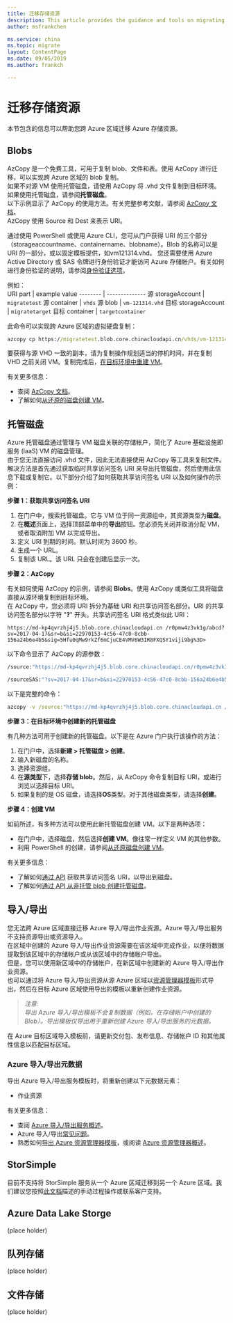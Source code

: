 ```yaml
---
title: 迁移存储资源
description: This article provides the guidance and tools on migrating storage resouces.
author: msfrankchen

ms.service: china 
ms.topic: migrate
layout: ContentPage 
ms.date: 09/05/2019
ms.author: frankch

---
```


# 迁移存储资源

本节包含的信息可以帮助您跨 Azure 区域迁移 Azure 存储资源。

## Blobs

AzCopy 是一个免费工具，可用于复制 blob、文件和表。使用 AzCopy 进行迁移，可以实现跨 Azure 区域的 blob 复制。  
如果不对源 VM 使用托管磁盘，请使用 AzCopy 将 .vhd 文件复制到目标环境。如果使用托管磁盘，请参阅**托管磁盘**。  
以下示例显示了 AzCopy 的使用方法。有关完整参考文献，请参阅 [AzCopy 文档](https://docs.azure.cn/zh-cn/storage/common/storage-use-azcopy-v10)。  
AzCopy 使用 Source 和 Dest 来表示 URI。
 
通过使用 PowerShell 或使用 Azure CLI，您可从门户获得 URI 的三个部分（storageaccountname、containername、blobname）。Blob 的名称可以是 URI 的一部分，或以固定模板提供，如vm121314.vhd。
您还需要使用 Azure Active Directory 或 SAS 令牌进行身份验证才能访问 Azure 存储帐户。有关如何进行身份验证的说明，请参阅[身份验证选项](https://docs.azure.cn/zh-cn/storage/common/storage-use-azcopy-v10#authentication-options)。

例如：  
URI part | example value
-------- | --------------
源 storageAccount | `migratetest`
源 container | `vhds`
源 blob | `vm-121314.vhd`
目标 storageAccount | `migratetarget`
目标 container | `targetcontainer`

此命令可以实现跨 Azure 区域的虚拟硬盘复制：
```cmd
azcopy cp https://migratetest.blob.core.chinacloudapi.cn/vhds/vm-121314.vhd?<sastokenhere> https://migratetarget.blob.core.chinacloudapi.cn /targetcontainer?<sastokenhere>
```
要获得与源 VHD 一致的副本，请为复制操作规划适当的停机时间，并在复制 VHD 之前关闭 VM。复制完成后，[在目标环境中重建 VM](https://docs.azure.cn/zh-cn/backup/backup-azure-vms-automation#create-a-vm-from-restored-disks)。

有关更多信息：
* 查阅 [AzCopy 文档](https://docs.microsoft.com/zh-cn/azure/storage/common/storage-use-azcopy-v10)。
* 了解如何[从还原的磁盘创建 VM](https://docs.azure.cn/zh-cn/backup/backup-azure-vms-automation#create-a-vm-from-restored-disks)。

## 托管磁盘
Azure 托管磁盘通过管理与 VM 磁盘关联的存储帐户，简化了 Azure 基础设施即服务 (IaaS) VM 的磁盘管理。  
由于您无法直接访问 .vhd 文件，因此无法直接使用 AzCopy 等工具来复制文件。解决方法是首先通过获取临时共享访问签名 URI 来导出托管磁盘，然后使用此信息下载或复制它。以下部分介绍了如何获取共享访问签名 URI 以及如何操作的示例：
 
**步骤 1：获取共享访问签名 URI**
1. 在门户中，搜索托管磁盘。它与 VM 位于同一资源组中，其资源类型为**磁盘**。
2. 在**概述**页面上，选择顶部菜单中的**导出**按钮。您必须先关闭并取消分配 VM，或者取消附加 VM 以完成导出。
3. 定义 URI 到期的时间。默认时间为 3600 秒。
4. 生成一个 URL。
5. 复制该 URL。该 URL 只会在创建后显示一次。

**步骤 2：AzCopy**

有关如何使用 AzCopy 的示例，请参阅 **Blobs**。使用 AzCopy 或类似工具将磁盘直接从源环境复制到目标环境。  
在 AzCopy 中，您必须将 URI 拆分为基础 URI 和共享访问签名部分。URI 的共享访问签名部分以字符 "**?**" 开头。共享访问签名 URI 格式类似此 URI：
```http
https://md-kp4qvrzhj4j5.blob.core.chinacloudapi.cn /r0pmw4z3vk1g/abcd?sv=2017-04-17&sr=b&si=22970153-4c56-47c0-8cbb-156a24b6e4b5&sig=5Hfu0qMw9rkZf6mCjuCE4VMV6W3IR8FXQSY1viji9bg%3D>
```
以下命令显示了 AzCopy 的源参数：
```cmd
/source:"https://md-kp4qvrzhj4j5.blob.core.chinacloudapi.cn/r0pmw4z3vk1g/abcd" 
```
```cmd
/sourceSAS:"?sv=2017-04-17&sr=b&si=22970153-4c56-47c0-8cbb-156a24b6e4b5&sig=5Hfu0qMw9rkZf6mCjuCE4VMV6W3IR8FXQSY1viji9bg%3D"
```
以下是完整的命令：
```cmd
azcopy -v /source:"https://md-kp4qvrzhj4j5.blob.core.chinacloudapi.cn /r0pmw4z3vk1g/abcd" /sourceSAS:"?sv=2017-04-17&sr=b&si=22970153-4c56-47c0-8cbb-156a24b6e4b5&sig=5Hfu0qMw9rkZf6mCjuCE4VMV6W3IR8FXQSY1viji9bg%3D" /dest:"https://migratetarget.blob.core.chinacloudapi.cn /targetcontainer/newdisk.vhd" /DestKey:"o//ucD\... Kdpw=="
```
**步骤 3：在目标环境中创建新的托管磁盘**

有几种方法可用于创建新的托管磁盘。以下是在 Azure 门户执行该操作的方法：
1. 在门户中，选择**新建 > 托管磁盘 > 创建**。
2. 输入新磁盘的名称。
3. 选择资源组。
4. 在**源类型**下，选择**存储 blob**。然后，从 AzCopy 命令复制目标 URI，或进行浏览以选择目标 URI。
5. 如果复制的是 OS 磁盘，请选择**OS**类型。对于其他磁盘类型，请选择**创建**。

**步骤 4：创建 VM**

如前所述，有多种方法可以使用此新托管磁盘创建 VM。以下是两种选项：
* 在门户中，选择磁盘，然后选择**创建 VM**。像往常一样定义 VM 的其他参数。
* 利用 PowerShell 的创建，请参阅[从还原磁盘创建 VM](https://docs.azure.cn/zh-cn/backup/backup-azure-vms-automation#create-a-vm-from-restored-disks)。

有关更多信息：
* 了解如何[通过 API](https://docs.microsoft.com/zh-cn/rest/api/compute/disks/grantaccess) 获取共享访问签名 URI，以导出到磁盘。
* 了解如何[通过 API 从非托管 blob 创建托管磁盘](https://docs.microsoft.com/zh-cn/rest/api/compute/disks/createorupdate#create_a_managed_disk_by_importing_an_unmanaged_blob_from_a_different_subscription.)。

## 导入/导出

您无法跨 Azure 区域直接迁移 Azure 导入/导出作业资源。Azure 导入/导出服务不支持资源导出或资源导入。  
在区域中创建的 Azure 导入/导出作业资源需要在该区域中完成作业，以便将数据提取到该区域中的存储帐户或从该区域中的存储帐户导出。  
但是，您可以使用新区域中的存储帐户，在新区域中创建新的 Azure 导入/导出作业资源。  
也可以通过将 Azure 导入/导出资源从源 Azure 区域以[资源管理器模板](https://docs.azure.cn/zh-cn/azure-resource-manager/manage-resource-groups-portal#export-resource-groups-to-templates)形式导出，然后在目标 Azure 区域使用导出的模板以重新创建作业资源。

>*注意:*  
>*导出 Azure 导入/导出模板不会复制数据（例如，在存储帐户中创建的 Blob）。导出模板仅导出用于重新创建 Azure 导入/导出服务的元数据。*

在 Azure 目标区域导入模板前，请更新交付包、发布信息、存储帐户 ID 和其他属性信息以匹配目标区域。 

### Azure 导入/导出元数据
导出 Azure 导入/导出服务模板时，将重新创建以下元数据元素：
* 作业资源

有关更多信息：
* 查阅 [Azure 导入/导出服务概述](https://docs.azure.cn/zh-cn/storage/common/storage-import-export-service)。
* Azure 导入/导出[常见问题](https://docs.azure.cn/zh-cn/storage/common/storage-import-export-service-faq)。
* 熟悉如何[导出 Azure 资源管理器模板](https://docs.azure.cn/zh-cn/azure-resource-manager/manage-resource-groups-portal#export-resource-groups-to-templates)，或阅读 [Azure 资源管理器概述](https://docs.azure.cn/zh-cn/azure-resource-manager/resource-group-overview)。


## StorSimple

目前不支持将 StorSimple 服务从一个 Azure 区域迁移到另一个 Azure 区域。我们建议您按照[此文档](https://docs.microsoft.com/zh-cn/azure/storsimple/storsimple-8000-migrate-classic-azure-portal#datacenter-changes)描述的手动过程操作或联系客户支持。

## Azure Data Lake Storge
(place holder)

## 队列存储
(place holder)

## 文件存储
(place holder)



